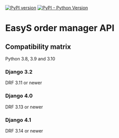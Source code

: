 [![PyPI version](https://badge.fury.io/py/easys-ordermanager.svg)](https://badge.fury.io/py/easys-ordermanager)
[![PyPI - Python Version](https://img.shields.io/pypi/pyversions/Lektor.svg)](https://pypi.org/project/easys-ordermanager/)

# EasyS order manager API

## Compatibility matrix

Python 3.8, 3.9 and 3.10 

### Django 3.2

DRF 3.11 or newer

### Django 4.0

DRF 3.13 or newer

### Django 4.1

DRF 3.14 or newer
